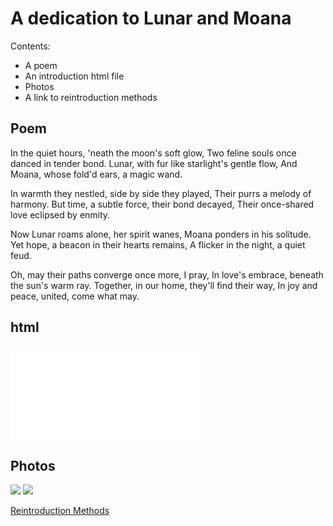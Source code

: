 # A dedication to Lunar and Moana
Contents:
* A poem
* An introduction html file
* Photos
* A link to reintroduction methods

## Poem
In the quiet hours, 'neath the moon's soft glow,
Two feline souls once danced in tender bond.
Lunar, with fur like starlight's gentle flow,
And Moana, whose fold'd ears, a magic wand.

In warmth they nestled, side by side they played,
Their purrs a melody of harmony.
But time, a subtle force, their bond decayed,
Their once-shared love eclipsed by enmity.

Now Lunar roams alone, her spirit wanes,
Moana ponders in his solitude.
Yet hope, a beacon in their hearts remains,
A flicker in the night, a quiet feud.

Oh, may their paths converge once more, I pray,
In love's embrace, beneath the sun's warm ray.
Together, in our home, they'll find their way,
In joy and peace, united, come what may.

## html
![click_here](file:///C:/Users/ashre/Documents/Short%20Courses/DevOps/cats_webpage.html)

## Photos
![](IMG_3362.jpg)
![](IMG_2339.HEIC)

[Reintroduction Methods](https://catbehaviorassociates.com/pams-think-like-a-cat-reintroduction-method/)
